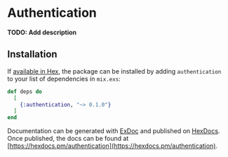 # Authentication

**TODO: Add description**

## Installation

If [available in Hex](https://hex.pm/docs/publish), the package can be installed
by adding `authentication` to your list of dependencies in `mix.exs`:

```elixir
def deps do
  [
    {:authentication, "~> 0.1.0"}
  ]
end
```

Documentation can be generated with [ExDoc](https://github.com/elixir-lang/ex_doc)
and published on [HexDocs](https://hexdocs.pm). Once published, the docs can
be found at [https://hexdocs.pm/authentication](https://hexdocs.pm/authentication).

